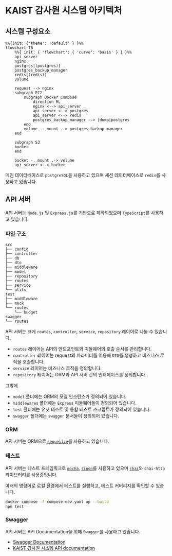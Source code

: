 # KAIST 감사원 시스템 아키텍처

## 시스템 구성요소

```mermaid
%%{init: {'theme': 'default' } }%%
flowchart TB
    %%{ init: { 'flowchart': { 'curve': 'basis' } } }%%
    api_server
    nginx
    postgres[(postgres)]
    postgres_backup_manager
    redis[(redis)]
    volume

    request --> nginx
    subgraph EC2
        subgraph Docker Compose
            direction RL
            nginx <--> api_server
            api_server <--> postgres
            api_server <--> redis
            postgres_backup_manager --> |dump|postgres
        end
        volume -. mount .-> postgres_backup_manager
    end

    subgraph S3
    bucket
    end

    bucket -. mount .-> volume
    api_server <--> bucket
```

메인 데이터베이스로 `postgreSQL`을 사용하고 있으며 세션 데이터베이스로 `redis`를 사용하고 있습니다.

## API 서버

API 서버는 `Node.js` 및 `Express.js`를 기반으로 제작되었으며 `TypeScript`를 사용하고 있습니다.

### 파일 구조

```
src
├── config
├── controller
├── db
├── dto
├── middleware
├── model
├── repository
├── routes
├── service
└── utils
test
├── middleware
├── mock
└── routes
    └── budget
swagger
└── routes

```

API 서버는 크게 `routes`, `controller`, `service`, `repository` 레이어로 나눌 수 있습니다.

-   `routes` 레이어는 API의 엔드포인트와 미들웨어의 호출 순서를 관리합니다.
-   `controller` 레이어는 request의 파라미터를 이용해 `DTO`를 생성하고 비즈니스 로직을 호출합니다.
-   `service` 레이어는 비즈니스 로직을 정의합니다.
-   `repository` 레이어는 ORM과 API 서버 간의 인터페이스를 정의합니다.

그밖에

-   `model` 폴더에는 ORM의 모델 인스턴스가 정의되어 있습니다.
-   `middlewares` 폴더에는 `Express` 미들웨어들이 정의되어 있습니다.
-   `test` 폴더에는 유닛 테스트 및 통합 테스트 스크립트가 정의되어 있습니다.
-   `swagger` 폴더에는 `swagger` 문서들이 정의되어 있습니다.

### ORM

API 서버는 ORM으로 [`sequelize`](https://sequelize.org/docs/v6/getting-started/)를 사용하고 있습니다.

### 테스트

API 서버는 테스트 프레임워크로 [`mocha`](https://mochajs.org/), [`sinon`](https://sinonjs.org/)를 사용하고 있으며 [`chai`](https://www.chaijs.com/)와 `chai-http` 라이브러리를 사용중입니다.

아래의 명령어로 로컬 환경에서 테스트를 실행하고, 테스트 커버리지를 확인할 수 있습니다.

```bash
docker compose -f compose-dev.yaml up --build
npm test
```

### Swagger

API 서버는 API Documentation을 위해 `Swagger`를 사용하고 있습니다.

-   [Swagger Documentation](https://swagger.io/specification/v3/)
-   [KAIST 감사원 시스템 API documentation](https://dev-bai.gdsckaist.com/api-docs)
